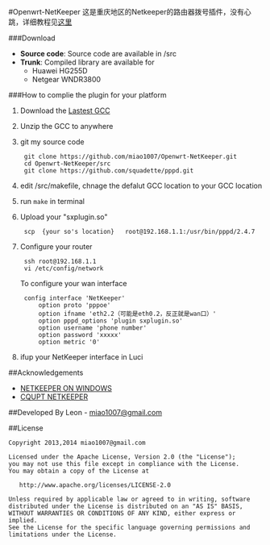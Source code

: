 #Openwrt-NetKeeper
这是重庆地区的Netkeeper的路由器拨号插件，没有心跳，详细教程见[这里](http://www.right.com.cn/forum/thread-141979-1-1.html)

###Download
* **Source code**:
	Source code are available in /src
* **Trunk**: Compiled library are available for
	* Huawei HG255D
	* Netgear WNDR3800


###How to complie the plugin for your platform
1. Download the [Lastest GCC](http://downloads.openwrt.org/snapshots/trunk/)

2. Unzip the GCC to anywhere

3. git my source code

		git clone https://github.com/miao1007/Openwrt-NetKeeper.git
		cd Openwrt-NetKeeper/src
		git clone https://github.com/squadette/pppd.git
		
4. edit /src/makefile, chnage the defalut GCC location to your GCC location

5. run `make` in terminal

3. Upload your "sxplugin.so"

		scp  {your so's location}   root@192.168.1.1:/usr/bin/pppd/2.4.7

4. Configure your router

		ssh root@192.168.1.1
		vi /etc/config/network


	To configure your wan interface
	
		config interface 'NetKeeper'
        	option proto 'pppoe'
        	option ifname 'eth2.2（可能是eth0.2，反正就是wan口）'
        	option pppd_options 'plugin sxplugin.so'
        	option username 'phone number'
        	option password 'xxxxx'
        	option metric '0'
    
    

5. ifup your NetKeeper interface in Luci

##Acknowledgements
* [NETKEEPER ON WINDOWS](http://www.purpleroc.com/html/507231.html)
* [CQUPT NETKEEPER](http://bbs.cqupt.edu.cn/nForum/#!article/Unix_Linux/13624)

##Developed By
Leon - miao1007@gmail.com

##License

    Copyright 2013,2014 miao1007@gmail.com

    Licensed under the Apache License, Version 2.0 (the "License");
    you may not use this file except in compliance with the License.
    You may obtain a copy of the License at

       http://www.apache.org/licenses/LICENSE-2.0

    Unless required by applicable law or agreed to in writing, software
    distributed under the License is distributed on an "AS IS" BASIS,
    WITHOUT WARRANTIES OR CONDITIONS OF ANY KIND, either express or implied.
    See the License for the specific language governing permissions and
    limitations under the License.
